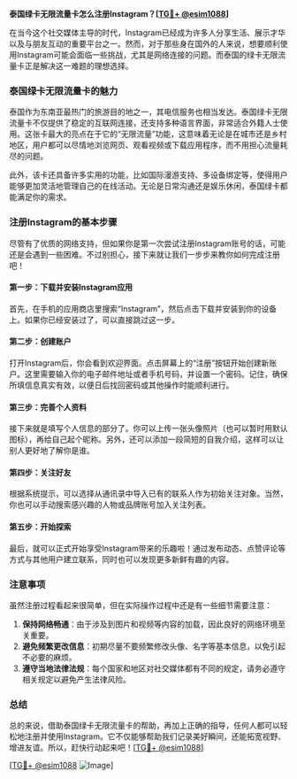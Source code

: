 **泰国绿卡无限流量卡怎么注册Instagram？[[TG💪+ @esim1088](https://t.me/s/esim1088)]**

在当今这个社交媒体主导的时代，Instagram已经成为许多人分享生活、展示才华以及与朋友互动的重要平台之一。然而，对于那些身在国外的人来说，想要顺利使用Instagram可能会面临一些挑战，尤其是网络连接的问题。而泰国的绿卡无限流量卡正是解决这一难题的理想选择。

### 泰国绿卡无限流量卡的魅力

泰国作为东南亚最热门的旅游目的地之一，其电信服务也相当发达。泰国绿卡无限流量卡不仅提供了稳定的互联网连接，还支持多种语言界面，非常适合外籍人士使用。这张卡最大的亮点在于它的“无限流量”功能，这意味着无论是在城市还是乡村地区，用户都可以尽情地浏览网页、观看视频或下载应用程序，而不用担心流量耗尽的问题。

此外，该卡还具备许多实用的功能，比如国际漫游支持、多设备绑定等，使得用户能够更加灵活地管理自己的在线活动。无论是日常沟通还是娱乐休闲，泰国绿卡都能满足你的需求。

### 注册Instagram的基本步骤

尽管有了优质的网络支持，但如果你是第一次尝试注册Instagram账号的话，可能还是会遇到一些困难。不过别担心，接下来就让我们一步步来教你如何完成注册吧！

#### 第一步：下载并安装Instagram应用
首先，在手机的应用商店里搜索“Instagram”，然后点击下载并安装到你的设备上。如果你已经安装过了，可以直接跳过这一步。

#### 第二步：创建账户
打开Instagram后，你会看到欢迎界面。点击屏幕上的“注册”按钮开始创建新账户。这里需要输入你的电子邮件地址或者手机号码，并设置一个密码。记住，确保所填信息真实有效，以便日后找回密码或其他操作时能顺利进行。

#### 第三步：完善个人资料
接下来就是填写个人信息的部分了。你可以上传一张头像照片（也可以暂时用默认图标），再给自己起个昵称。另外，还可以添加一段简短的自我介绍，这样可以让别人更好地了解你是谁。

#### 第四步：关注好友
根据系统提示，可以选择从通讯录中导入已有的联系人作为初始关注对象。当然，你也可以手动搜索感兴趣的人物或品牌账号加入关注列表。

#### 第五步：开始探索
最后，就可以正式开始享受Instagram带来的乐趣啦！通过发布动态、点赞评论等方式与其他用户建立联系，同时也可以发现更多新鲜有趣的内容。

### 注意事项

虽然注册过程看起来很简单，但在实际操作过程中还是有一些细节需要注意：

1. **保持网络畅通**：由于涉及到图片和视频等内容的加载，因此良好的网络环境至关重要。
2. **避免频繁更改信息**：初期尽量不要频繁修改头像、名字等基本信息，以免引起不必要的麻烦。
3. **遵守当地法律法规**：每个国家和地区对社交媒体都有不同的规定，请务必遵守相关规定以避免产生法律风险。

### 总结

总的来说，借助泰国绿卡无限流量卡的帮助，再加上正确的指导，任何人都可以轻松地注册并使用Instagram。它不仅能够帮助我们记录美好瞬间，还能拓宽视野、增进友谊。所以，赶快行动起来吧！[[TG💪+ @esim1088](https://t.me/s/esim1088)]

[[TG💪+ @esim1088](https://t.me/s/esim1088) ![Image](https://i.postimg.cc/4NQfJmqS/Snipaste-2025-05-13-00-14-12.png)]